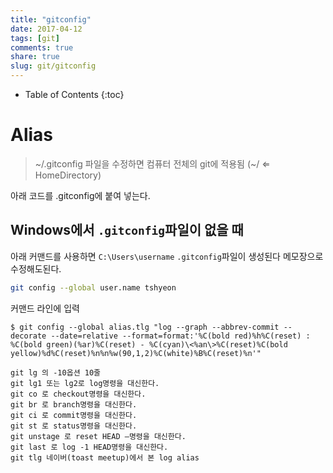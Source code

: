 ```yaml
---
title: "gitconfig"
date: 2017-04-12
tags: [git]
comments: true
share: true
slug: git/gitconfig
---
```


- Table of Contents
  {:toc}

# Alias

> ~/.gitconfig 파일을 수정하면 컴퓨터 전체의 git에 적용됨 (~/ ⇐ HomeDirectory)

아래 코드를 .gitconfig에 붙여 넣는다.

<script src="https://gist.github.com/qvil/d8d4efca409f0f4f1e825f9535ca7476.js"></script>

## Windows에서 `.gitconfig`파일이 없을 때

아래 커맨드를 사용하면 `C:\Users\username` `.gitconfig`파일이 생성된다 메모장으로 수정해도된다.

```sh
git config --global user.name tshyeon
```

커맨드 라인에 입력

```
$ git config --global alias.tlg "log --graph --abbrev-commit --decorate --date=relative --format=format:'%C(bold red)%h%C(reset) : %C(bold green)(%ar)%C(reset) - %C(cyan)\<%an\>%C(reset)%C(bold yellow)%d%C(reset)%n%n%w(90,1,2)%C(white)%B%C(reset)%n'"
```

```
git lg 의 -10옵션 10줄
git lg1 또는 lg2로 log명령을 대신한다.
git co 로 checkout명령을 대신한다.
git br 로 branch명령을 대신한다.
git ci 로 commit명령을 대신한다.
git st 로 status명령을 대신한다.
git unstage 로 reset HEAD –명령을 대신한다.
git last 로 log -1 HEAD명령을 대신한다.
git tlg 네이버(toast meetup)에서 본 log alias
```
